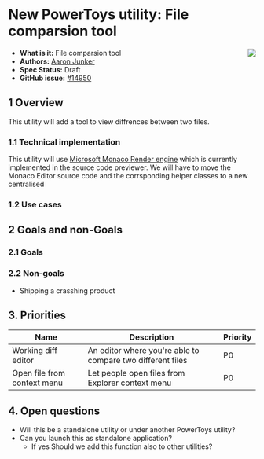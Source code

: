 # New PowerToys utility: File comparsion tool

<img align="right" src="./images/Logo.png" />

- **What is it:** File comparsion tool
- **Authors:** [Aaron Junker](https://github.com/aaron-junker)
- **Spec Status:** Draft
- **GitHub issue:** [#14950](https://github.com/microsoft/PowerToys/issues/14950)

## 1 Overview

This utility will add a tool to view diffrences between two files.

### 1.1 Technical implementation

This utility will use [Microsoft Monaco Render engine](https://microsoft.github.io/monaco-editor/) which is currently implemented in the source code previewer. We will have to move the Monaco Editor source code and the corrsponding helper classes to a new centralised 

### 1.2 Use cases

## 2 Goals and non-Goals

### 2.1 Goals



### 2.2 Non-goals

* Shipping a crasshing product

## 3. Priorities

|Name|Description|Priority|
|----|-----------|--------|
|Working diff editor|An editor where you're able to compare two different files|P0|
|Open file from context menu|Let people open files from Explorer context menu|P0|

## 4. Open questions

* Will this be a standalone utility or under another PowerToys utility?
* Can you launch this as standalone application?
  * If yes Should we add this function also to other utilities?